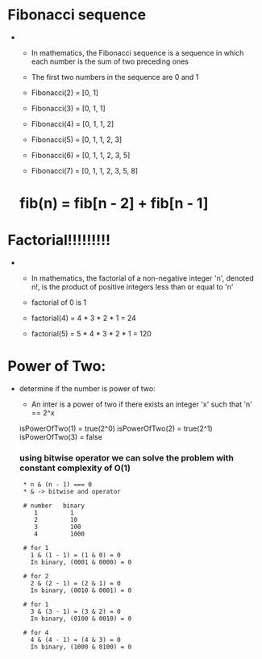 # Fibonacci sequence
* 
    * In mathematics, the Fibonacci sequence is a sequence in which each number is the sum of two preceding ones
    * The first two numbers in the sequence are 0 and 1
    
    * Fibonacci(2) = [0, 1]
    * Fibonacci(3) = [0, 1, 1]
    * Fibonacci(4) = [0, 1, 1, 2]
    * Fibonacci(5) = [0, 1, 1, 2, 3]
    * Fibonacci(6) = [0, 1, 1, 2, 3, 5]
    * Fibonacci(7) = [0, 1, 1, 2, 3, 5, 8]

    # fib(n) = fib[n - 2] + fib[n - 1]


# Factorial!!!!!!!!!
* 
    * In mathematics, the factorial of a non-negative integer 'n', denoted n!, is the product of positive integers less than or equal to 'n'

    * factorial of 0 is 1
    * factorial(4) = 4 * 3 * 2 * 1 = 24
    * factorial(5) = 5 * 4 * 3 * 2 * 1 = 120


# Power of Two:
* determine if the number is power of two:
    * An inter is a power of two if there exists an integer 'x' such that 'n' == 2^x

    isPowerOfTwo(1) = true(2^0)
    isPowerOfTwo(2) = true(2^1)
    isPowerOfTwo(3) = false

    ### using bitwise operator we can solve the problem with constant complexity of O(1)

       * n & (n - 1) === 0
       * & -> bitwise and operator
       
       # number   binary
          1         1
          2         10
          3         100
          4         1000

       # for 1
         1 & (1 - 1) = (1 & 0) = 0
         In binary, (0001 & 0000) = 0

       # for 2
         2 & (2 - 1) = (2 & 1) = 0
         In binary, (0010 & 0001) = 0

       # for 1
         3 & (3 - 1) = (3 & 2) = 0
         In binary, (0100 & 0010) = 0

       # for 4
         4 & (4 - 1) = (4 & 3) = 0
         In binary, (1000 & 0100) = 0






